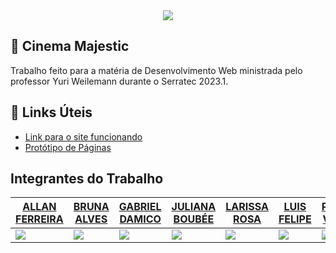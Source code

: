 
<div align="center">

<img src="https://arawns1.github.io/Trabalho-FrontEnd-Serratec-2023.1/images/logoBranca.png">

</div>
                                                                                                                                            <h2> 🎥 Cinema Majestic</h2>
<p> Trabalho feito para a matéria de Desenvolvimento Web ministrada pelo professor Yuri Weilemann durante o Serratec 2023.1.<p>
  
 
 <h2> 🔗 Links Úteis </h2>
 <ul>
  <li> <a href="https://arawns1.github.io/Trabalho-FrontEnd-Serratec-2023.1/home/index.html"> Link para o site funcionando</a></li>
  <li><a href="https://miro.com/app/board/uXjVMNnEy50=/">Protótipo de Páginas</a></li>
  
  </ul>
 

<h2>Integrantes do Trabalho</h2> 

| <a href="https://github.com/AllanFerreiraGomes">ALLAN FERREIRA </a>  | <a href=https://github.com/brunaalves21>BRUNA ALVES</a>  | <a href=https://github.com/Arawns1>GABRIEL DAMICO</a>  |   <a href=https://github.com/boubeejul>JULIANA BOUBÉE </a> | <a href=https://github.com/larissrosa>LARISSA ROSA </a>  | <a href=https://github.com/lf-hammes>LUIS FELIPE </a> | <a href=https://github.com/PauloVitorLessa>PAULO VITOR </a> |
|---|---|---|---|---|---|---|
| <img src="https://avatars.githubusercontent.com/u/127354834?v=4">  | <img src="https://avatars.githubusercontent.com/u/127354693?v=4">  | <img src="https://avatars.githubusercontent.com/u/62900084?v=4">  | <img src="https://avatars.githubusercontent.com/u/93846188?v=4">  |  <img src="https://avatars.githubusercontent.com/u/127329662?v=4"> |<img src="https://avatars.githubusercontent.com/u/127352528?v=4">|<img src="https://avatars.githubusercontent.com/u/78815229?v=4">|

         
                    
                    
                    
                     
                     
                     

